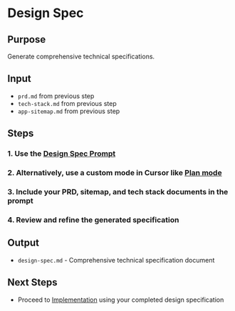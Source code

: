 # Design Spec

## Purpose
Generate comprehensive technical specifications.

## Input
* `prd.md` from previous step
* `tech-stack.md` from previous step
* `app-sitemap.md` from previous step

## Steps

### 1. Use the [Design Spec Prompt](./design-spec-prompt.md)
### 2. Alternatively, use a custom mode in Cursor like [Plan mode](https://playbooks.com/modes/plan)
### 3. Include your PRD, sitemap, and tech stack documents in the prompt
### 4. Review and refine the generated specification

## Output
* `design-spec.md` - Comprehensive technical specification document

## Next Steps
* Proceed to [Implementation](../implementation/index.md) using your completed design specification
